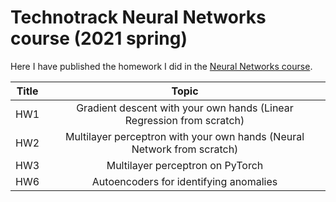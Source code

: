 # Technotrack Neural Networks course (2021 spring)
Here I have published the homework I did in the [Neural Networks course](https://github.com/mailcourses/technotrack-NN2021S-lectures).

| Title         | Topic                                                                  | 
| ------------- |:----------------------------------------------------------------------:| 
| HW1           | Gradient descent with your own hands (Linear Regression from scratch)  | 
| HW2           | Multilayer perceptron with your own hands (Neural Network from scratch)|  
| HW3           | Multilayer perceptron on PyTorch                                       |   
| HW6           | Autoencoders for identifying anomalies                                 |
